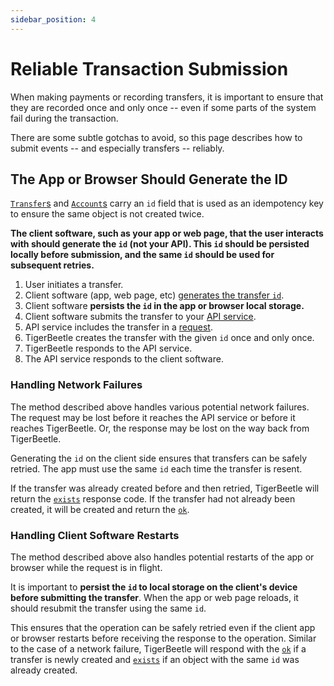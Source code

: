 ```yaml
---
sidebar_position: 4
---
```


# Reliable Transaction Submission

When making payments or recording transfers, it is important to ensure that they are recorded once
and only once -- even if some parts of the system fail during the transaction.

There are some subtle gotchas to avoid, so this page describes how to submit events -- and
especially transfers -- reliably.

## The App or Browser Should Generate the ID

[`Transfer`s](../api-reference/transfers.md#id) and [`Account`s](../api-reference/accounts.md#id)
carry an `id` field that is used as an idempotency key to ensure the same object is not created
twice.

**The client software, such as your app or web page, that the user interacts with should generate
the `id` (not your API). This `id` should be persisted locally before submission, and the same `id`
should be used for subsequent retries.**

1. User initiates a transfer.
2. Client software (app, web page, etc) [generates the transfer `id`](./data-modeling.md#id).
3. Client software **persists the `id` in the app or browser local storage.**
4. Client software submits the transfer to your
   [API service](./client-requests.md#example-api-layer-architecture).
5. API service includes the transfer in a [request](./client-requests.md).
6. TigerBeetle creates the transfer with the given `id` once and only once.
7. TigerBeetle responds to the API service.
8. The API service responds to the client software.

### Handling Network Failures

The method described above handles various potential network failures. The request may be lost
before it reaches the API service or before it reaches TigerBeetle. Or, the response may be lost on
the way back from TigerBeetle.

Generating the `id` on the client side ensures that transfers can be safely retried. The app must
use the same `id` each time the transfer is resent.

If the transfer was already created before and then retried, TigerBeetle will return the
[`exists`](../api-reference/operations/create_transfers.md#exists) response code. If the transfer
had not already been created, it will be created and return the
[`ok`](../api-reference/operations/create_transfers.md#ok).

### Handling Client Software Restarts

The method described above also handles potential restarts of the app or browser while the request
is in flight.

It is important to **persist the `id` to local storage on the client's device before submitting the
transfer**. When the app or web page reloads, it should resubmit the transfer using the same `id`.

This ensures that the operation can be safely retried even if the client app or browser restarts
before receiving the response to the operation. Similar to the case of a network failure,
TigerBeetle will respond with the [`ok`](../api-reference/operations/create_transfers.md#ok) if a
transfer is newly created and [`exists`](../api-reference/operations/create_transfers.md#exists) if
an object with the same `id` was already created.
